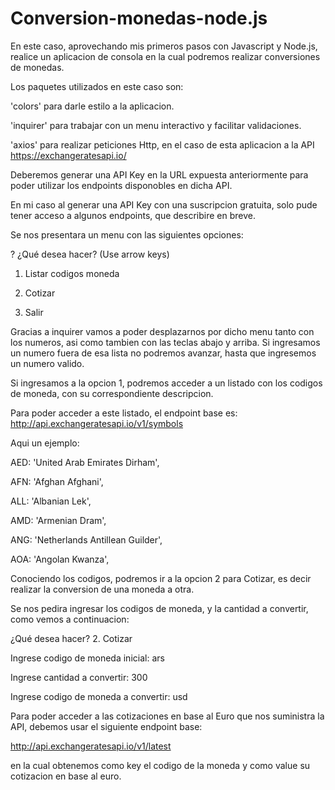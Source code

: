 # Conversion-monedas-node.js

En este caso, aprovechando mis primeros pasos con Javascript y Node.js, realice un aplicacion de consola
en la cual podremos realizar conversiones de monedas.

Los paquetes utilizados en este caso son: 

'colors' para darle estilo a la aplicacion.

'inquirer' para trabajar con un menu interactivo y facilitar validaciones.

'axios' para realizar peticiones Http, en el caso de esta aplicacion a la API https://exchangeratesapi.io/

Deberemos generar una API Key en la URL expuesta anteriormente para poder utilizar los endpoints disponobles en dicha API.

En mi caso al generar una API Key con una suscripcion gratuita, solo pude tener acceso a algunos endpoints, que describire en
breve.

Se nos presentara un menu con las siguientes opciones:


? ¿Qué desea hacer? (Use arrow keys)

 1. Listar codigos moneda
  
 2. Cotizar
  
 0. Salir


Gracias a inquirer vamos a poder desplazarnos por dicho menu tanto con los numeros, asi como tambien con las teclas abajo y arriba. Si ingresamos un numero fuera de esa lista no podremos avanzar, hasta que ingresemos un numero valido.

Si ingresamos a la opcion 1, podremos acceder a un listado con los codigos de moneda, con su correspondiente descripcion.

Para poder acceder a este listado, el endpoint base es:  http://api.exchangeratesapi.io/v1/symbols

Aqui un ejemplo:

  AED: 'United Arab Emirates Dirham',  
  
  AFN: 'Afghan Afghani',
  
  ALL: 'Albanian Lek',
  
  AMD: 'Armenian Dram',
  
  ANG: 'Netherlands Antillean Guilder',
  
  AOA: 'Angolan Kwanza',
  
  

Conociendo los codigos, podremos ir a la opcion 2 para Cotizar, es decir realizar la conversion de una moneda a otra.

Se nos pedira ingresar los codigos de moneda, y la cantidad a convertir, como vemos a continuacion:



¿Qué desea hacer? 2. Cotizar       

Ingrese codigo de moneda inicial:  ars

Ingrese cantidad a convertir:  300     

Ingrese codigo de moneda a convertir:  usd


Para poder acceder a las cotizaciones en base al Euro que nos suministra la API, debemos usar el siguiente endpoint base:

http://api.exchangeratesapi.io/v1/latest

en la cual obtenemos como key el codigo de la moneda y como value su cotizacion en base al euro.







